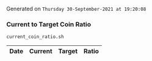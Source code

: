Generated on `Thursday 30-September-2021 at 19:20:08`

### Current to Target Coin Ratio
`current_coin_ratio.sh`

Date|Current|Target|Ratio
---|---|---|---
